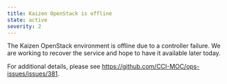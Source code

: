 ```yaml
---
title: Kaizen OpenStack is offline
state: active
severity: 2
---
```


The Kaizen OpenStack environment is offline due to a controller
failure. We are working to recover the service and hope to have it
available later today.

For additional details, please see
<https://github.com/CCI-MOC/ops-issues/issues/381>.
